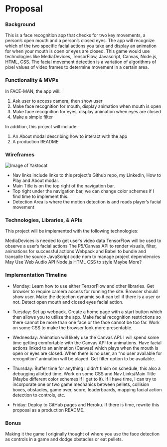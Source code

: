 <h1>Proposal</h1>
 
<h3>Background</h3>
 
This is a face recognition app that checks for two key movements, a person’s open mouth and a person’s closed eyes. The app will recognize which of the two specific facial actions you take and display an animation for when your mouth is open or eyes are closed. This game would use technologies like MediaDevices, TensorFlow, Javascript, Canvas, Node.js, HTML, CSS. The facial movement detection is a variation of algorithms of pixel values of video frames to determine movement in a certain area.
 
<h3>Functionality & MVPs</h3>
 
In FACE-MAN, the app will:
 
1. Ask user to access camera, then show user
2. Make face recognition for mouth, display animation when mouth is open
3. Make face recognition for eyes, display animation when eyes are closed
4. Make a simple filter
 
In addition, this project will include:
 
1. An About modal describing how to interact with the app
2. A production README
 
<h3>Wireframes</h3>
 
![Image of Yaktocat](https://media.discordapp.net/attachments/597985513701376013/869229086076203078/FACE-MAN_Revision_Wireframes.png?width=894&height=670)
 
* Nav links include links to this project's Github repo, my LinkedIn, How to Play and About modal.
* Main Title is on the top right of the navigation bar.
* Top right under the navigation bar, we can change color schemes if I find time to implement this.
* Detection Area is where the motion detection is and reads player’s facial movement
 
<h3>Technologies, Libraries, & APIs</h3>
 
This project will be implemented with the following technologies:
 
MediaDevices is needed to get user’s video data
TensorFlow will be used to observe a user’s facial actions
The P5/Canvas API to render visuals, filter, animations for successful actions
Webpack and Babel to bundle and transpile the source JavaScript code
npm to manage project dependencies
May Use Web Audio API
Node.js
HTML
CSS to style
Maybe More?
 
<h3>Implementation Timeline</h3>
 
* Monday: Learn how to use either TensorFlow and other libraries. Get browser to require camera access for running the site. Browser should show user. Make the detection dynamic so it can tell if there is a user or not. Detect open mouth and closed eyes facial action.
 
* Tuesday: Set up webpack. Create a home page with a start button which then allows you to utilize the app. Make facial recognition restrictions so there cannot be more than one face or the face cannot be too far. Work on some CSS to make the browser look more presentable.
 
* Wednesday: Animation will likely use the Canvas API. I will spend some time getting comfortable with the Canvas API for animations. Have facial actions linked to an animation (Canvas) which plays when the mouth is open or eyes are closed. When there is no user, an “no user available for recognition” animation will be played. Get filter option to be available.
 
* Thursday: Buffer time for anything I didn't finish on schedule, this also a debugging allotted time. Work on some CSS and Nav Links/Main Title (Maybe different color schemes if I get to it). If I have time, I can try to incorporate one or two game mechanics between pellets, collision boxes, obstacles, game over, score, leaderboards, mapping facial action detection to controls, etc.
 
* Friday: Deploy to GitHub pages and Heroku. If there is time, rewrite this proposal as a production README.
 
<h3>Bonus</h3>
 
Making it the game I originally thought of where you use the face detection as controls in a game and dodge obstacles or eat pellets.